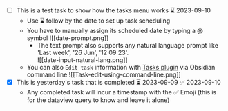 
- [ ] This is a test task to show how the tasks menu works ⌛ 2023-09-10
	- Use ⌛ follow by the date to set up task scheduling
	- You have to manually assign its scheduled date by typing a @ symbol 
	  ![[date-prompt.png]]
		- The text prompt also supports any natural language prompt like 'Last week', '26 Jun', '12 09 23'.  
		  ![[date-input-natural-lang.png]]
	- You can also `Edit task` information with [Tasks plugin](obsidian://show-plugin?id=obsidian-tasks-plugin) via Obsidian command line
	  ![[Task-edit-using-command-line.png]]
- [x] This is yesterday's task that is completed ⏳ 2023-09-09 ✅ 2023-09-10
	- Any completed task will incur a timestamp with the ✅ Emoji (this is for the dataview query to know and leave it alone)



